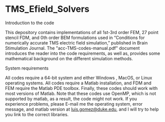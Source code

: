 # TMS_Efield_Solvers
Introduction to the code

This depository contains implementations of all 1st-3rd order FEM, 27 point stencil FDM, and 0th order BEM formulations used in “Conditions for numerically accurate TMS electric field simulation,” published in Brain Stimulation Journal. The "acc-TMS-codes-manual.pdf" document introduces the reader into the code requirements, as well as, provides some mathematical background on the different simulation methods.

System requirements

All codes require a 64-bit system and either Windows , MacOS, or Linux operating systems. All codes require a Matlab installation, and FDM and FEM require the Matlab PDE toolbox. Finally, these codes should work with most versions of Matlab. Note that these codes use OpenMP, which is not supported by matlab, as a result, the code might not work. If you experience problems, please E-mail me the operating system, error message, and matlab version at luis.gomez@duke.edu, and I will try to help you link to the correct libraries.
